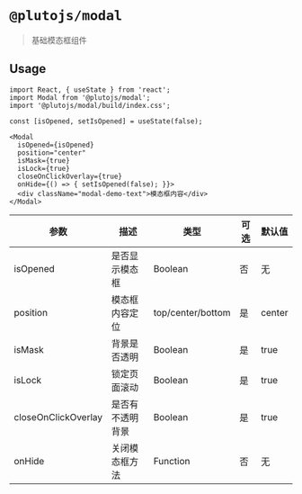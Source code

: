 # `@plutojs/modal`

> 基础模态框组件

## Usage

```
import React, { useState } from 'react';
import Modal from '@plutojs/modal';
import '@plutojs/modal/build/index.css';

const [isOpened, setIsOpened] = useState(false);

<Modal
  isOpened={isOpened}
  position="center"
  isMask={true}
  isLock={true}
  closeOnClickOverlay={true}
  onHide={() => { setIsOpened(false); }}>
  <div className="modal-demo-text">模态框内容</div>
</Modal>
```

| 参数 | 描述 | 类型 | 可选 | 默认值 |
| ---- | ---- | ---- | ---- | ---- |
| isOpened | 是否显示模态框 | Boolean | 否 | 无 |
| position | 模态框内容定位 | top/center/bottom | 是 | center |
| isMask | 背景是否透明 | Boolean | 是 | true |
| isLock | 锁定页面滚动 | Boolean | 是 | true |
| closeOnClickOverlay | 是否有不透明背景 | Boolean | 是 | true |
| onHide | 关闭模态框方法 | Function | 否 | 无 |
